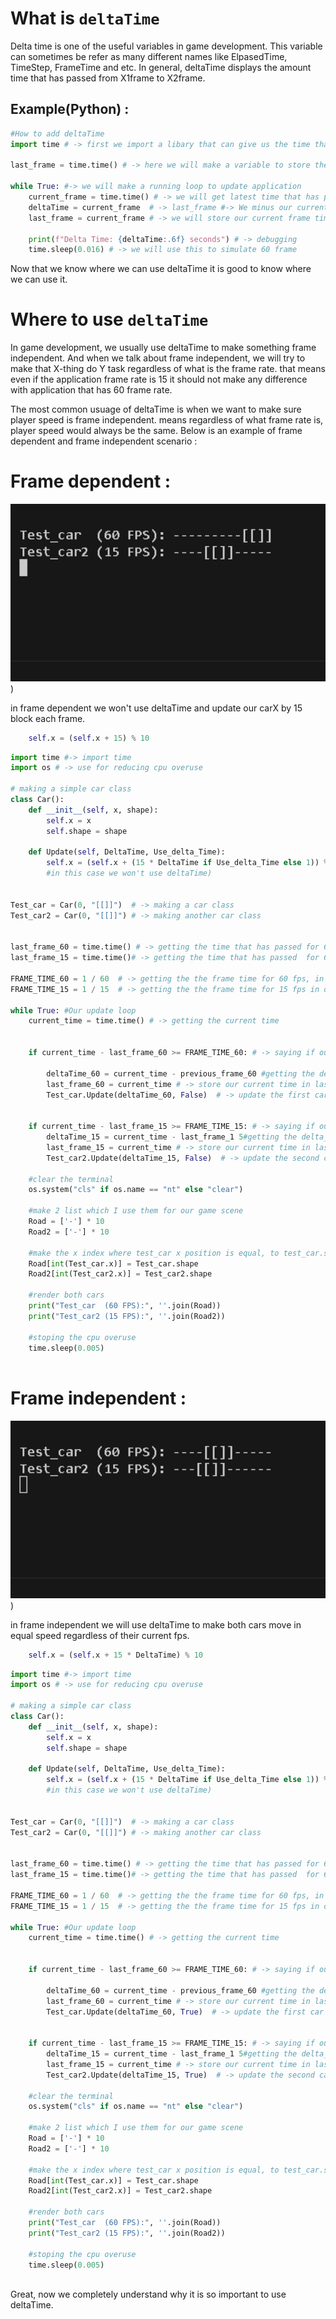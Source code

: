 # What is ``deltaTime``
Delta time is one of the useful variables in game development. This variable can sometimes be refer as many different names like 
ElpasedTime, TimeStep, FrameTime and etc. In general, deltaTime displays the amount time that has passed from X1frame to X2frame.

## Example(Python) : 
```python
#How to add deltaTime
import time # -> first we import a libary that can give us the time that has passed since application has started

last_frame = time.time() # -> here we will make a variable to store the latest time that has passed

while True: #-> we will make a running loop to update application
    current_frame = time.time() # -> we will get latest time that has passed since the application has started
    deltaTime = current_frame  # -> last_frame #-> We minus our current frame time with and our last frame time to get the elpasedTime or DeltaTime
    last_frame = current_frame # -> we will store our current frame time in last frame time for next loop
    
    print(f"Delta Time: {deltaTime:.6f} seconds") # -> debugging 
    time.sleep(0.016) # -> we will use this to simulate 60 frame 
```

Now that we know where we can use deltaTime it is good to know where we can use it.

# Where to use ``deltaTime``

In game development, we usually use deltaTime to make something frame independent. And when we talk about frame independent, 
we will try to make that X-thing do Y task regardless of what is the frame rate. that means even if the application frame rate
is 15 it should not make any difference with application that has 60 frame rate.

The most common usuage of deltaTime is when we want to make sure player speed is frame independent. means regardless of what 
frame rate is, player speed would always be the same. Below is an example of frame dependent and frame independent scenario :

# Frame dependent :
![Description](https://github.com/GameDevRichtofen-G/How-to-use-deltaTime/blob/main/Example_fd.gif))

in frame dependent we won't use deltaTime and update our carX by 15 block each frame.
```python
    self.x = (self.x + 15) % 10
```

```python
import time #-> import time
import os # -> use for reducing cpu overuse

# making a simple car class
class Car():
    def __init__(self, x, shape):
        self.x = x
        self.shape = shape

    def Update(self, DeltaTime, Use_delta_Time):
        self.x = (self.x + (15 * DeltaTime if Use_delta_Time else 1)) % 10 #->Update the car position by 15 block(in this case we say if Use_delta_time was true then we times it 15 or our speed,
        #in this case we won't use deltaTime)


Test_car = Car(0, "[[]]")  # -> making a car class
Test_car2 = Car(0, "[[]]") # -> making another car class


last_frame_60 = time.time() # -> getting the time that has passed for 60 frame
last_frame_15 = time.time()# -> getting the time that has passed  for 60 frame

FRAME_TIME_60 = 1 / 60  # -> getting the the frame time for 60 fps, in other word somewhere like 0.016
FRAME_TIME_15 = 1 / 15  # -> getting the the frame time for 15 fps in other word somewhere like 0.66

while True: #Our update loop
    current_time = time.time() # -> getting the current time

    
    if current_time - last_frame_60 >= FRAME_TIME_60: # -> saying if our elpased time was bigger or equal than our frame time(0.016) then calculate deltatIME for 60 fps and update the first car
       
        deltaTime_60 = current_time - previous_frame_60 #getting the delta_time for 60 frame
        last_frame_60 = current_time # -> store our current time in last frame
        Test_car.Update(deltaTime_60, False)  # -> update the first car without deltaTime

    
    if current_time - last_frame_15 >= FRAME_TIME_15: # -> saying if our elpased time was bigger or equal than our frame time(0.016) then calculate deltatIME for 15 fps and update the second car
        deltaTime_15 = current_time - last_frame_1 5#getting the delta_time for 15 frame
        last_frame_15 = current_time # -> store our current time in last frame
        Test_car2.Update(deltaTime_15, False)  # -> update the second car without deltaTime

    #clear the terminal
    os.system("cls" if os.name == "nt" else "clear") 

    #make 2 list which I use them for our game scene
    Road = ['-'] * 10
    Road2 = ['-'] * 10

    #make the x index where test_car x position is equal, to test_car.shape
    Road[int(Test_car.x)] = Test_car.shape
    Road2[int(Test_car2.x)] = Test_car2.shape

    #render both cars
    print("Test_car  (60 FPS):", ''.join(Road))
    print("Test_car2 (15 FPS):", ''.join(Road2))

    #stoping the cpu overuse
    time.sleep(0.005)
   
```


# Frame independent :

![Description](https://raw.githubusercontent.com/GameDevRichtofen-G/How-to-use-deltaTime/refs/heads/main/Example_fI.gif))

in frame independent we will use deltaTime to make both cars move in equal speed regardless of their current fps.

```python
    self.x = (self.x + 15 * DeltaTime) % 10
```


```python
import time #-> import time
import os # -> use for reducing cpu overuse

# making a simple car class
class Car():
    def __init__(self, x, shape):
        self.x = x
        self.shape = shape

    def Update(self, DeltaTime, Use_delta_Time):
        self.x = (self.x + (15 * DeltaTime if Use_delta_Time else 1)) % 10 #->Update the car position by 15 block(in this case we say if Use_delta_time was true then we times it 15 or our speed,
        #in this case we won't use deltaTime)


Test_car = Car(0, "[[]]")  # -> making a car class
Test_car2 = Car(0, "[[]]") # -> making another car class


last_frame_60 = time.time() # -> getting the time that has passed for 60 frame
last_frame_15 = time.time()# -> getting the time that has passed  for 60 frame

FRAME_TIME_60 = 1 / 60  # -> getting the the frame time for 60 fps, in other word somewhere like 0.016
FRAME_TIME_15 = 1 / 15  # -> getting the the frame time for 15 fps in other word somewhere like 0.66

while True: #Our update loop
    current_time = time.time() # -> getting the current time

    
    if current_time - last_frame_60 >= FRAME_TIME_60: # -> saying if our elpased time was bigger or equal than our frame time(0.016) then calculate deltatIME for 60 fps and update the first car
       
        deltaTime_60 = current_time - previous_frame_60 #getting the delta_time for 60 frame
        last_frame_60 = current_time # -> store our current time in last frame
        Test_car.Update(deltaTime_60, True)  # -> update the first car with deltaTime

    
    if current_time - last_frame_15 >= FRAME_TIME_15: # -> saying if our elpased time was bigger or equal than our frame time(0.016) then calculate deltatIME for 15 fps and update the second car
        deltaTime_15 = current_time - last_frame_1 5#getting the delta_time for 15 frame
        last_frame_15 = current_time # -> store our current time in last frame
        Test_car2.Update(deltaTime_15, True)  # -> update the second car with deltaTime

    #clear the terminal
    os.system("cls" if os.name == "nt" else "clear") 

    #make 2 list which I use them for our game scene
    Road = ['-'] * 10
    Road2 = ['-'] * 10

    #make the x index where test_car x position is equal, to test_car.shape
    Road[int(Test_car.x)] = Test_car.shape
    Road2[int(Test_car2.x)] = Test_car2.shape

    #render both cars
    print("Test_car  (60 FPS):", ''.join(Road))
    print("Test_car2 (15 FPS):", ''.join(Road2))

    #stoping the cpu overuse
    time.sleep(0.005)
   
```

Great, now we completely understand why it is so important to use deltaTime. 
